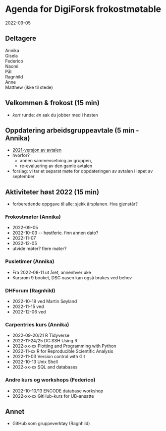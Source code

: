 # Agenda for DigiForsk frokostmøtable

2022-09-05

## Deltagere

Annika  
Gisela  
Federico  
Naomi    
Pål    
Ragnhild    
Anne    
Matthew (ikke til stede)  

## Velkommen & frokost (15 min)

- *kort* runde: *én* sak du jobber med i høsten

## Oppdatering arbeidsgruppeavtale (5 min - Annika)

- [2021-versjon av avtalen](ag-avtale/avtale_2021.md)
- hvorfor?
  - annen sammensetning av gruppen,
  - re-evaluering av den gamle avtalen
- forslag: vi tar et separat møte for oppdateringen av avtalen i løpet av september

## Aktiviteter høst 2022 (15 min)

- forberedende oppgave til alle: sjekk årsplanen. Hva gjenstår?

### Frokostmøter (Annika)

- 2022-09-05
- 2022-10-03 -- høstferie. finn annen dato?
- 2022-11-07
- 2022-12-05
- utvide møter? flere møter?

### Pusletimer (Annika)

- Fra 2022-08-11 ut året, annenhver uke
- Kursrom 9 booket, DSC oasen kan også brukes ved behov

### DHForum (Ragnhild)

- 2022-10-18 ved Martin Søyland
- 2022-11-15 ved
- 2022-12-06 ved

### Carpentries kurs (Annika)

- 2022-09-20/21 R Tidyverse
- 2022-11-24/25 DC:SSH Using R
- 2022-xx-xx Plotting and Programming with Python
- 2022-11-xx R for Reproducible Scientific Analysis
- 2022-11-03 Version control with Git
- 2022-10-13 Unix Shell
- 2022-xx-xx SQL and databases

### Andre kurs og workshops (Federico)

- 2022-10-10/13 ENCODE database workshop
- 2022-xx-xx GitHub-kurs for UB-ansatte

## Annet

- GitHub som gruppeverktøy (Ragnhild)
